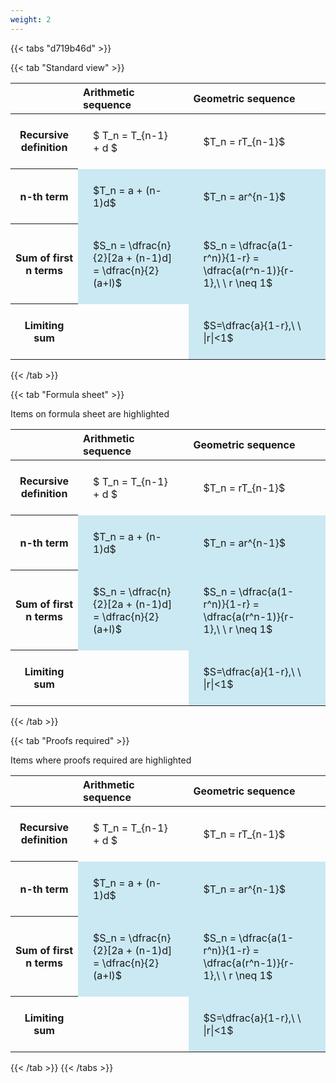 ```yaml
---
weight: 2
---
```


{{< tabs "d719b46d" >}}

{{< tab "Standard view" >}}

<style type="text/css">
#T_903ff241 th.col_heading {
  text-align: left;
  font-size: 1em;
}
#T_903ff241 td {
  text-align: left;
  font-size: 1em;
  padding: 1.5em;
}
</style>
<table id="T_903ff241">
  <thead>
    <tr>
      <th class="blank level0" >&nbsp;</th>
      <th id="T_903ff241_level0_col0" class="col_heading level0 col0" >Arithmetic sequence</th>
      <th id="T_903ff241_level0_col1" class="col_heading level0 col1" >Geometric sequence</th>
    </tr>
  </thead>
  <tbody>
    <tr>
      <th id="T_903ff241_level0_row0" class="row_heading level0 row0" >Recursive definition</th>
      <td id="T_903ff241_row0_col0" class="data row0 col0" >$ T_n = T_{n-1} + d $</td>
      <td id="T_903ff241_row0_col1" class="data row0 col1" >$T_n = rT_{n-1}$</td>
    </tr>
    <tr>
      <th id="T_903ff241_level0_row1" class="row_heading level0 row1" >n-th term</th>
      <td id="T_903ff241_row1_col0" class="data row1 col0" >$T_n = a + (n-1)d$</td>
      <td id="T_903ff241_row1_col1" class="data row1 col1" >$T_n = ar^{n-1}$</td>
    </tr>
    <tr>
      <th id="T_903ff241_level0_row2" class="row_heading level0 row2" >Sum of first n terms</th>
      <td id="T_903ff241_row2_col0" class="data row2 col0" >$S_n = \dfrac{n}{2}[2a + (n-1)d] = \dfrac{n}{2}(a+l)$</td>
      <td id="T_903ff241_row2_col1" class="data row2 col1" >$S_n = \dfrac{a(1-r^n)}{1-r} = \dfrac{a(r^n-1)}{r-1},\ \  r \neq 1$</td>
    </tr>
    <tr>
      <th id="T_903ff241_level0_row3" class="row_heading level0 row3" >Limiting sum</th>
      <td id="T_903ff241_row3_col0" class="data row3 col0" ></td>
      <td id="T_903ff241_row3_col1" class="data row3 col1" >$S=\dfrac{a}{1-r},\ \ |r|<1$</td>
    </tr>
  </tbody>
</table>
{{< /tab >}}

{{< tab "Formula sheet" >}}

Items on formula sheet are highlighted 
<br>
<style type="text/css">
#T_903ff241 th.col_heading {
  text-align: left;
  font-size: 1em;
}
#T_903ff241 td {
  text-align: left;
  font-size: 1em;
  padding: 1.5em;
}
#T_903ff241_row0_col0, #T_903ff241_row0_col1, #T_903ff241_row3_col0 {
  background-color: rgba(0,0,0,0);
}
#T_903ff241_row1_col0, #T_903ff241_row1_col1, #T_903ff241_row2_col0, #T_903ff241_row2_col1, #T_903ff241_row3_col1 {
  background-color: rgba(255,194,10, 0.2);
}
</style>
<table id="T_903ff241">
  <thead>
    <tr>
      <th class="blank level0" >&nbsp;</th>
      <th id="T_903ff241_level0_col0" class="col_heading level0 col0" >Arithmetic sequence</th>
      <th id="T_903ff241_level0_col1" class="col_heading level0 col1" >Geometric sequence</th>
    </tr>
  </thead>
  <tbody>
    <tr>
      <th id="T_903ff241_level0_row0" class="row_heading level0 row0" >Recursive definition</th>
      <td id="T_903ff241_row0_col0" class="data row0 col0" >$ T_n = T_{n-1} + d $</td>
      <td id="T_903ff241_row0_col1" class="data row0 col1" >$T_n = rT_{n-1}$</td>
    </tr>
    <tr>
      <th id="T_903ff241_level0_row1" class="row_heading level0 row1" >n-th term</th>
      <td id="T_903ff241_row1_col0" class="data row1 col0" >$T_n = a + (n-1)d$</td>
      <td id="T_903ff241_row1_col1" class="data row1 col1" >$T_n = ar^{n-1}$</td>
    </tr>
    <tr>
      <th id="T_903ff241_level0_row2" class="row_heading level0 row2" >Sum of first n terms</th>
      <td id="T_903ff241_row2_col0" class="data row2 col0" >$S_n = \dfrac{n}{2}[2a + (n-1)d] = \dfrac{n}{2}(a+l)$</td>
      <td id="T_903ff241_row2_col1" class="data row2 col1" >$S_n = \dfrac{a(1-r^n)}{1-r} = \dfrac{a(r^n-1)}{r-1},\ \  r \neq 1$</td>
    </tr>
    <tr>
      <th id="T_903ff241_level0_row3" class="row_heading level0 row3" >Limiting sum</th>
      <td id="T_903ff241_row3_col0" class="data row3 col0" ></td>
      <td id="T_903ff241_row3_col1" class="data row3 col1" >$S=\dfrac{a}{1-r},\ \ |r|<1$</td>
    </tr>
  </tbody>
</table>
{{< /tab >}}

{{< tab "Proofs required" >}}

Items where proofs required are highlighted 
<br>
<style type="text/css">
#T_903ff241 th.col_heading {
  text-align: left;
  font-size: 1em;
}
#T_903ff241 td {
  text-align: left;
  font-size: 1em;
  padding: 1.5em;
}
#T_903ff241_row0_col0, #T_903ff241_row0_col1, #T_903ff241_row3_col0 {
  background-color: rgba(0,0,0,0);
}
#T_903ff241_row1_col0, #T_903ff241_row1_col1, #T_903ff241_row2_col0, #T_903ff241_row2_col1, #T_903ff241_row3_col1 {
  background-color: rgba(0,150,200, 0.2);
}
</style>
<table id="T_903ff241">
  <thead>
    <tr>
      <th class="blank level0" >&nbsp;</th>
      <th id="T_903ff241_level0_col0" class="col_heading level0 col0" >Arithmetic sequence</th>
      <th id="T_903ff241_level0_col1" class="col_heading level0 col1" >Geometric sequence</th>
    </tr>
  </thead>
  <tbody>
    <tr>
      <th id="T_903ff241_level0_row0" class="row_heading level0 row0" >Recursive definition</th>
      <td id="T_903ff241_row0_col0" class="data row0 col0" >$ T_n = T_{n-1} + d $</td>
      <td id="T_903ff241_row0_col1" class="data row0 col1" >$T_n = rT_{n-1}$</td>
    </tr>
    <tr>
      <th id="T_903ff241_level0_row1" class="row_heading level0 row1" >n-th term</th>
      <td id="T_903ff241_row1_col0" class="data row1 col0" >$T_n = a + (n-1)d$</td>
      <td id="T_903ff241_row1_col1" class="data row1 col1" >$T_n = ar^{n-1}$</td>
    </tr>
    <tr>
      <th id="T_903ff241_level0_row2" class="row_heading level0 row2" >Sum of first n terms</th>
      <td id="T_903ff241_row2_col0" class="data row2 col0" >$S_n = \dfrac{n}{2}[2a + (n-1)d] = \dfrac{n}{2}(a+l)$</td>
      <td id="T_903ff241_row2_col1" class="data row2 col1" >$S_n = \dfrac{a(1-r^n)}{1-r} = \dfrac{a(r^n-1)}{r-1},\ \  r \neq 1$</td>
    </tr>
    <tr>
      <th id="T_903ff241_level0_row3" class="row_heading level0 row3" >Limiting sum</th>
      <td id="T_903ff241_row3_col0" class="data row3 col0" ></td>
      <td id="T_903ff241_row3_col1" class="data row3 col1" >$S=\dfrac{a}{1-r},\ \ |r|<1$</td>
    </tr>
  </tbody>
</table>
{{< /tab >}}
{{< /tabs >}}